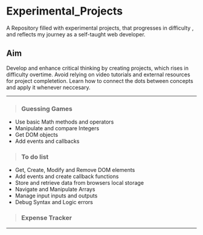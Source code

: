  # Experimental_Projects
 
  A Repository filled with experimental projects, that progresses in difficulty , and reflects my journey as a self-taught web developer. 

  ## Aim

  Develop and enhance critical thinking by creating projects, which rises in difficulty overtime. Avoid relying on video tutorials and external resources for project completetion. Learn how to connect the dots between concepts and apply it whenever neccesary.

  ___
   >  ### Guessing Games
  - Use basic Math methods and operators
  - Manipulate and compare Integers
  - Get DOM objects
  - Add events and callbacks
  > ### To do list
  - Get, Create, Modify and Remove DOM elements
  - Add events and create callback functions
  - Store and retrieve data from browsers local storage
  - Navigate and Manipulate Arrays
  - Manage input inputs and outputs
  - Debug Syntax and Logic errors
  > ### Expense Tracker
  ___


  
  

